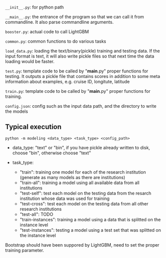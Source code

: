 
`__init__.py`: for python path

`__main__.py`: the entrance of the program so that we can call it from commandline. It also parse commandline arguments.

`booster.py`: actual code to call LightGBM

`common.py`:	common functions to do various tasks

`load_data.py`: loading the text/binary(pickle) training and testing data.
If the input format is text, it will also write pickle files so that next time the data loading would be faster.

`test.py`: template code to be called by "__main__.py" proper functions for testing. It outputs a pickle file that
contains scores in addition to some meta information about examples, e.g. cruise ID, longitute, latitude

`train.py`: template code to be called by "__main__.py" proper functions for training.

`config.json`: config such as the input data path, and the directory to write the models

## Typical execution


```
python -m modeling <data_type> <task_type> <config_path>
```

* data_type: "text" or "bin", if you have pickle already written to disk, choose "bin", otherwise choose "text"

* task_type:
   * "train": training one model for each of the research institution (generate as many models as there are institutions)
   * "train-all": training a model using all available data from all institutions
   * "test-self": test each model on the testing data from the resarch institution whose data was used for training
   * "test-cross": test each model on the testing data from all other research institutions
   * "test-all": TODO
   * "train-instances": training a model using a data that is splitted on the instance level
   * "test-instances": testing a model using a test set that was splitted on the instance level
   
Bootstrap should have been suppored by LightGBM, need to set the proper training parameter.
